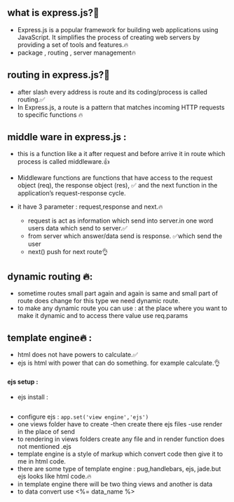 
## what is express.js?🤔
   - Express.js is a popular framework for building web applications using JavaScript. It simplifies the process of creating web servers by providing a set of tools and features.🔥
   - package , routing , server management🔥

## routing in express.js?🤔
   - after slash every address is route and its coding/process is called routing.✅
   - In Express.js, a route is a pattern that matches incoming HTTP requests to specific functions 🔥

## middle ware in express.js :
   - this is a function like a it after request and before arrive it in route which process is called middleware.👍
   - Middleware functions are functions that have access to the request object (req), the response object (res), ✅
     and the next function in the application’s request-response cycle.
   - it have 3 parameter : request,response and next.🔥

      - request is act as information which send into server.in one word users data which send to server.✅
      - from server which answer/data send is response. ✅which send the user
      - next() push for next route👌

## dynamic routing 🔥: 
   - sometime routes small part again and again is same and small part of route does change for this type we need dynamic route.
   - to make any dynamic route you can use : at the place where you want to make it dynamic and to access there value use req.params

## template engine🔥 : 
   - html does   not have powers to calculate.✅
   - ejs is html with power that can do something. for example calculate.👌

#### ejs setup :
   - ejs install : 
      ```npm i ejs 
      ```
   - configure ejs :
      ```app.set('view engine','ejs')```
   - one views folder have to create
   -then create there ejs files
   -use render in the place of send
   - to rendering in views folders create any file and in render function does not mentioned .ejs
   - template engine is a style of markup which convert code then give it to me in html code.
   - there are some type of template engine : pug,handlebars, ejs, jade.but ejs looks like html code.🔥
   - in template engine there will be two thing views and another is data
   - to data convert use <%= data_name %>